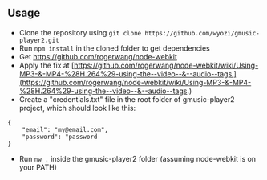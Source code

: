## Usage

- Clone the repository using ```git clone https://github.com/wyozi/gmusic-player2.git```  
- Run ```npm install``` in the cloned folder to get dependencies  
- Get https://github.com/rogerwang/node-webkit  
- Apply the fix at [https://github.com/rogerwang/node-webkit/wiki/Using-MP3-&-MP4-%28H.264%29-using-the--video--&--audio--tags.](https://github.com/rogerwang/node-webkit/wiki/Using-MP3-&-MP4-%28H.264%29-using-the--video--&--audio--tags.)
- Create a "credentials.txt" file in the root folder of gmusic-player2 project, which should look like this:
```
{
    "email": "my@email.com",
    "password": "password
}
```
- Run ```nw .``` inside the gmusic-player2 folder (assuming node-webkit is on your PATH)

